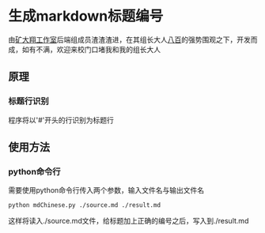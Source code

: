 # 生成markdown标题编号

由[矿大翔工作室](https://github.com/cumtflyingstudio)后端组成员渣渣渣进，在其组长大人[八百](https://github.com/eightHundreds)的强势围观之下，开发而成，如有不满，欢迎来校门口堵我和我的组长大人

## 原理

### 标题行识别

程序将以'#'开头的行识别为标题行

## 使用方法

### python命令行

需要使用python命令行传入两个参数，输入文件名与输出文件名

```
python mdChinese.py ./source.md ./result.md
```

这样将读入./source.md文件，给标题加上正确的编号之后，写入到./result.md
